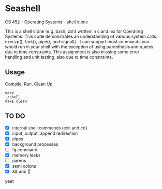 # Seashell
CS 452 - Operating Systems - shell clone

This is a shell clone (e.g. bash, zsh) written in c and lex for Operating Systems.
This code demonstrates an understanding of various system calls: execvp(), fork(), pipe(), and signal().
It can support most commands you would run in your shell with the exception of using parenthesis and quotes due to time constraints.
This assignment is also missing some error handling and unit testing, also due to time constraints.

## Usage
Compile, Run, Clean Up
```
make
./shell
make clean
```

## TO DO
- [x] internal shell commands (exit and cd)
- [x] input, output, append redirection
- [x] pipes
- [x] background processes
- [ ] fg command
- [x] memory leaks
- [ ] parens
- [x] semi colons
- [x] && and ||

yeet
